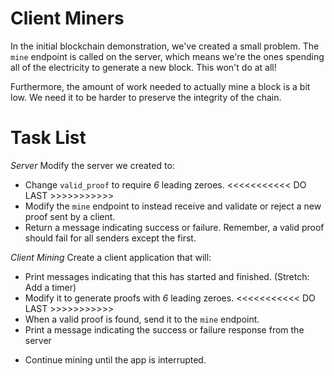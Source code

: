 # Client Miners

In the initial blockchain demonstration, we've created a small problem.  The `mine` endpoint is called on the server, which means we're the ones spending all of the electricity to generate a new block.  This won't do at all!

Furthermore, the amount of work needed to actually mine a block is a bit low.  We need it to be harder to preserve the integrity of the chain.


# Task List

*Server*
Modify the server we created to:
<!-- * Remove the `proof_of_work` function from the server. -->
* Change `valid_proof` to require *6* leading zeroes.  <<<<<<<<<<< DO LAST >>>>>>>>>>>
* Modify the `mine` endpoint to instead receive and validate or reject a new proof sent by a client.
* Return a message indicating success or failure.  Remember, a valid proof should fail for all senders except the first.

*Client Mining*
Create a client application that will:
<!-- * Request the latest block from the `last_block` endpoint on the server -->
<!-- * Run the `proof_of_work` function until a valid proof is found, validating or rejecting each attempt -->
* Print messages indicating that this has started and finished.  (Stretch: Add a timer)
* Modify it to generate proofs with *6* leading zeroes.   <<<<<<<<<<< DO LAST >>>>>>>>>>>
* When a valid proof is found, send it to the `mine` endpoint.  
* Print a message indicating the success or failure response from the server
<!-- * Add any coins granted to a simple integer total, and print the amount of coins the client has earned -->
* Continue mining until the app is interrupted.
